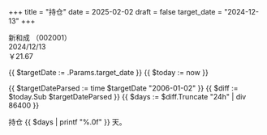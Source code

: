 +++
title = "持仓"
date = 2025-02-02
draft = false
target_date = "2024-12-13"
+++

新和成 （002001）  
2024/12/13  
￥21.67

{{ $targetDate := .Params.target_date }}  <!-- 获取目标日期 -->
{{ $today := now }}  <!-- 获取今天的日期 -->

<!-- 计算天数差 -->
{{ $targetDateParsed := time $targetDate "2006-01-02" }}  <!-- 转换目标日期 -->
{{ $diff := $today.Sub $targetDateParsed }}  <!-- 计算日期差 -->
{{ $days := $diff.Truncate "24h" | div 86400 }}  <!-- 将结果转换为天数 -->

<!-- 显示结果 -->
持仓 {{ $days | printf "%.0f" }} 天。

